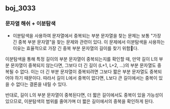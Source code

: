 ## boj_3033 
### 문자열 해쉬 + 이분탐색

- 이분탐색을 사용하여 문자열에서 중복되는 부분 문자열을 찾는 문제는 보통 "가장 긴 중복 부분 문자열"을 찾는 문제와 관련이 있다.
이 문제에서 이분탐색을 사용하는 이유는 효율적으로 가장 긴 중복 부분 문자열의 길이를 찾기 위함다.

이분탐색을 통해 특정 길이의 부분 문자열이 중복되는지를 확인할 때, 만약 길이 L의 부분 문자열이 중복되지 않는다면, 
그보다 더 긴 길이 (L+1, L+2, ...)의 부분 문자열도 중복될 수 없다. 
이는 더 긴 부분 문자열이 중복되려면 그보다 짧은 부분 문자열도 중복되어야 하기 때문이다. 
따라서 길이 L에서 중복이 없다면, L보다 큰 길이에서는 중복이 있을 수 없다는 결론을 내릴 수 있다.

반대로, 길이 L의 부분 문자열이 중복된다면, 더 짧은 길이에서도 중복이 있을 가능성이 있으므로, 이분탐색의 범위를 줄여가며 더 짧은 길이에서의 중복을 확인하게 된다.